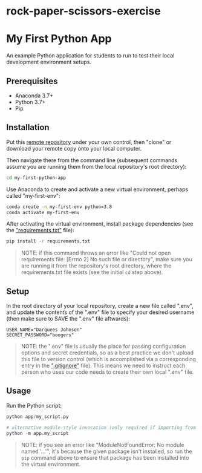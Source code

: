 # rock-paper-scissors-exercise

# My First Python App

An example Python application for students to run to test their local development environment setups.

## Prerequisites

  + Anaconda 3.7+
  + Python 3.7+
  + Pip

## Installation

Put this [remote repository](https://github.com/prof-rossetti/my-first-python-app) under your own control, then "clone" or download your remote copy onto your local computer.

Then navigate there from the command line (subsequent commands assume you are running them from the local repository's root directory):

```sh
cd my-first-python-app
```

Use Anaconda to create and activate a new virtual environment, perhaps called "my-first-env":

```sh
conda create -n my-first-env python=3.8
conda activate my-first-env
```

After activating the virtual environment, install package dependencies (see the ["requirements.txt"](/requirements.txt) file):

```sh
pip install -r requirements.txt
```

> NOTE: if this command throws an error like "Could not open requirements file: [Errno 2] No such file or directory", make sure you are running it from the repository's root directory, where the requirements.txt file exists (see the initial `cd` step above).

## Setup

In the root directory of your local repository, create a new file called ".env", and update the contents of the ".env" file to specify your desired username (then make sure to SAVE the ".env" file aftwards):

    USER_NAME="Darquees Johnson"
    SECRET_PASSWORD="boogers"

> NOTE: the ".env" file is usually the place for passing configuration options and secret credentials, so as a best practice we don't upload this file to version control (which is accomplished via a corresponding entry in the [".gitignore"](/.gitignore) file). This means we need to instruct each person who uses our code needs to create their own local ".env" file.

## Usage

Run the Python script:

```py
python app/my_script.py

# alternative module-style invocation (only required if importing from one file to another):
python -m app.my_script
```

> NOTE: if you see an error like "ModuleNotFoundError: No module named '...'", it's because the given package isn't installed, so run the `pip` command above to ensure that package has been installed into the virtual environment.
